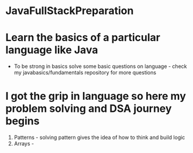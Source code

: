# JavaFullStackPreparation
# Learn the basics of a particular language like Java
* To be strong in basics solve some basic questions on language - check my javabasics/fundamentals repository for more questions

# I got the grip in language so here my problem solving and DSA journey begins
 1. Patterns - solving pattern gives the idea of how to think and build logic
 2. Arrays -
  
